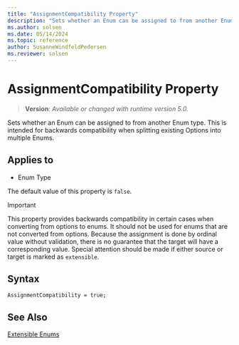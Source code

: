 ```yaml
---
title: "AssignmentCompatibility Property"
description: "Sets whether an Enum can be assigned to from another Enum type."
ms.author: solsen
ms.date: 05/14/2024
ms.topic: reference
author: SusanneWindfeldPedersen
ms.reviewer: solsen
---
```

[//]: # (START>DO_NOT_EDIT)
[//]: # (IMPORTANT:Do not edit any of the content between here and the END>DO_NOT_EDIT.)
[//]: # (Any modifications should be made in the .xml files in the ModernDev repo.)
# AssignmentCompatibility Property
> **Version**: _Available or changed with runtime version 5.0._

Sets whether an Enum can be assigned to from another Enum type. This is intended for backwards compatibility when splitting existing Options into multiple Enums.

## Applies to
-   Enum Type

[//]: # (IMPORTANT: END>DO_NOT_EDIT)

The default value of this property is `false`.

> [!IMPORTANT]  
> This property provides backwards compatibility in certain cases when converting from options to enums. It should not be used for enums that are not converted from options. 
> Because the assignment is done by ordinal value without validation, there is no guarantee that the target will have a corresponding value. Special attention should be made if either source or target is marked as `extensible`.


## Syntax

```AL
AssignmentCompatibility = true;
```


## See Also
[Extensible Enums](../devenv-extensible-enums.md)  